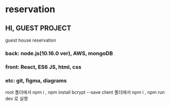 # reservation
## HI, GUEST PROJECT
guest house reservation

### back: node.js(10.16.0 ver), AWS, mongoDB

### front: React, ES6 JS, html, css

### etc: git, figma, diagrams

root 폴더에서 npm i , npm install bcrypt --save client 폴더에서 npm i , npm run dev 로 실행 
